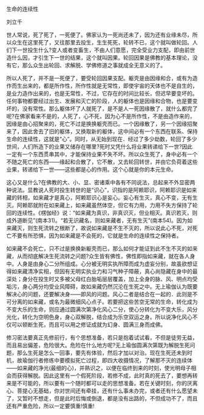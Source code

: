 生命的连续性

刘立千

世人常说，死了死了，一死便了。佛家认为一死尚还未了，因为还有业缘未尽，所以众生在这里死了，又往那里去投生，生生死死，轮转不已，这个就叫做轮回。人们下一世投生什么?变人或者变畜生，不由人们意愿，完全受业力支配，即由前世造什么因，才引生下一世的结果，这个就叫因果。轮回因果是佛教的基本理论，没有它，那么众生出轮回、求解脱、学佛修道之事就成全无意义的了。

所以人死了，并不是一死便了，要受轮回因果支配。躯壳是由因缘和合，或有为造作而生出来的，都是所作性，所作性就是无常性，即使宇宙的天体也不是自生的，是业力造作出来的，也是无常性，不过，它存在的时间比较长，但迟早要变坏的。任何事物都要经过出生、发展和灭亡的阶段，人的躯体也是因缘和合物，也是要变坏的，没有常性。那么躯体坏了人就死了，是不是人一死因缘散了，就什么都完了呢?在佛家看来不是的，人死了，心不死，因为心不是所作性，不是由造作来的，因缘是由心招聚来的，死亡不过是换换躯壳而已。一个因缘散了，另一个因缘招聚来了，因此舍去了旧的躯体，又换取新的躯体，这中间必有一个东西在联系、保持生命的连续性，这就是“心”。同时，从无始到现在．经过了多少劫数，轮回了多少世间，人们所造下的业果又储存在哪里?死时又凭什么将业果转递给下一世?因此一定有一个东西贯串其中，才能保持业果不失不坏。所以众生死了，身中必有一个不随之死亡的东西——缘起和合散了，它不散，又去轮回转世，并由它负荷着这些业果，转递给下一世——这些都是心的作用。这个心就是你的本元生命。

这心又是什么?在佛教的大、小、显、密诸乘中各有不同说法，总起来不外显密两种说法。显教说人死时投生转世的是“识心”，识指的是阿赖耶识，阿赖耶识是如来藏的转相，如来藏才是真心，阿赖耶识心是妄心。妄心有生灭，真心不变，无有生灭。阿赖耶就附在如来藏上，如来藏虽然体空，但它有力用，力用不失方保持了轮回的连续性。《楞伽经》说：“如来藏为真识，非真识灭，但业相灭。真识若灭，则成外道断见”(南本31)。“若无识藏名，则如来藏者，无有生灭”(南本54)。因为如来藏灭，则生死流转之根断了，故说如来藏是不生不灭的，所以说此心不死，对死亡不要有所恐惧，因为如来藏是不会死的，它就是生命的连续性之保持者。

如来藏不会死亡，只不过是换换新躯壳而已，那么如何才能证到此不生不灭的如来藏，从而彻底解决生死流转之问题?众生皆有佛性，佛性即指如来藏，就在各人身中。人身是由身心二分所组成。心分被无明实执所障而成为虚妄分别，故虽欲想证得如来藏清净实相，但因有无明实执业力和习气种子障蔽，真心尚隐藏在身中的最深处；身分在投生时又多被父母红白胎垢层层覆盖，加上全身的脉、风、明点均受垢污，身心两分均受业风障碍，故如来藏仍然沉沦在生死之中。无上瑜伽认为既要解决心的问题，还要解决身——即风的问题。风心二者是结合在一起的．此则是不可分离的如来藏，或名为最微细风心点子。若要把这些苦空无常的生命，转化成为不变大乐的生命，则应通过圆满次第净化风心二分，使心分转化为不变大乐，风分光化，转化为空明色身，身心双解脱，结合成为乐空双运之身。所以说净化风心不仅可以顿断生死，而且可以用之修证成就为幻身、圆满三身而成佛。

修习密法要真正先修前行，有个思想准备，若只是抱着试试看，不但是徒劳无益，而且易出偏差，危险很大。危险在什么地方呢?无上瑜伽圆满次第既为解脱生死问题，那么生死是怎么一回事，要先有体验，然后才加以对治。现在生死还未到时机，故瑜伽行者修练中要模拟死亡过程，即四大收摄情况，了解那不灭的连续体——如来藏的净光(最细的心)，并熟识之，以便在临终到来的时刻，使光明母子相会而获得解脱。因此这里有一个假死阶段，若修不成，此时真的死去了，要想再转来是不可能的，所以要有一个随时都可以走的思想准备。若在关键时刻，你的厌离心、菩提心无基础，你对世间还有牵挂，还有什么事未办完，或者还有什么愿望未了，又暂时不想走，但是此时后悔或倒退，都是没有出路的，不但成功不了，而且还有严重危险，所以一定要慎重!慎重!